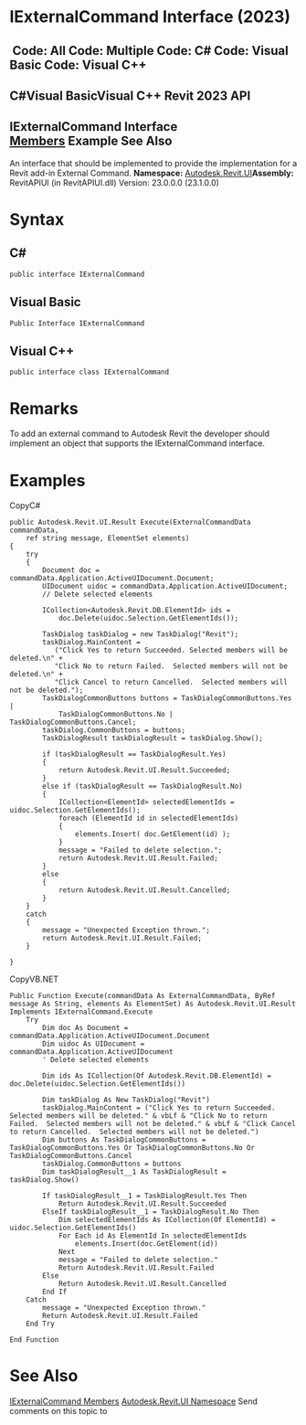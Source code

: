 # IExternalCommand Interface (2023)

﻿
 Code: All Code: Multiple Code: C# Code: Visual Basic Code: Visual C++   
---  
C#Visual BasicVisual C++
Revit 2023 API  
---  
IExternalCommand Interface  
[Members](850475b4-01d3-8247-4515-e53ab1e73e65.md "IExternalCommand Members") Example See Also  
---  
An interface that should be implemented to provide the implementation for a Revit add-in External Command.
**Namespace:** [Autodesk.Revit.UI](e86fd90a-8957-02a6-da7f-ced248966e3e.md "Autodesk.Revit.UI Namespace")**Assembly:** RevitAPIUI (in RevitAPIUI.dll) Version: 23.0.0.0 (23.1.0.0)
# Syntax
C#  
---  
```text
public interface IExternalCommand
```
  
Visual Basic  
---  
```text
Public Interface IExternalCommand
```
  
Visual C++  
---  
```text
public interface class IExternalCommand
```
  
# Remarks
To add an external command to Autodesk Revit the developer should implement an object that supports the IExternalCommand interface.
# Examples
CopyC#
```text
public Autodesk.Revit.UI.Result Execute(ExternalCommandData commandData,
    ref string message, ElementSet elements)
{
    try
    {
        Document doc = commandData.Application.ActiveUIDocument.Document;
        UIDocument uidoc = commandData.Application.ActiveUIDocument;
        // Delete selected elements

        ICollection<Autodesk.Revit.DB.ElementId> ids =
            doc.Delete(uidoc.Selection.GetElementIds());

        TaskDialog taskDialog = new TaskDialog("Revit"); 
        taskDialog.MainContent = 
           ("Click Yes to return Succeeded. Selected members will be deleted.\n" +
           "Click No to return Failed.  Selected members will not be deleted.\n" +
           "Click Cancel to return Cancelled.  Selected members will not be deleted.");
        TaskDialogCommonButtons buttons = TaskDialogCommonButtons.Yes | 
            TaskDialogCommonButtons.No | TaskDialogCommonButtons.Cancel;
        taskDialog.CommonButtons = buttons;
        TaskDialogResult taskDialogResult = taskDialog.Show();

        if (taskDialogResult == TaskDialogResult.Yes)
        {
            return Autodesk.Revit.UI.Result.Succeeded;
        }
        else if (taskDialogResult == TaskDialogResult.No)
        {
            ICollection<ElementId> selectedElementIds = uidoc.Selection.GetElementIds();
            foreach (ElementId id in selectedElementIds)
            {
                elements.Insert( doc.GetElement(id) );
            }
            message = "Failed to delete selection.";
            return Autodesk.Revit.UI.Result.Failed;
        }
        else
        {
            return Autodesk.Revit.UI.Result.Cancelled;
        }
    }
    catch
    {
        message = "Unexpected Exception thrown.";
        return Autodesk.Revit.UI.Result.Failed;
    }

}
```

CopyVB.NET
```text
Public Function Execute(commandData As ExternalCommandData, ByRef message As String, elements As ElementSet) As Autodesk.Revit.UI.Result Implements IExternalCommand.Execute
    Try
        Dim doc As Document = commandData.Application.ActiveUIDocument.Document
        Dim uidoc As UIDocument = commandData.Application.ActiveUIDocument
        ' Delete selected elements

        Dim ids As ICollection(Of Autodesk.Revit.DB.ElementId) = doc.Delete(uidoc.Selection.GetElementIds())

        Dim taskDialog As New TaskDialog("Revit")
        taskDialog.MainContent = ("Click Yes to return Succeeded. Selected members will be deleted." & vbLf & "Click No to return Failed.  Selected members will not be deleted." & vbLf & "Click Cancel to return Cancelled.  Selected members will not be deleted.")
        Dim buttons As TaskDialogCommonButtons = TaskDialogCommonButtons.Yes Or TaskDialogCommonButtons.No Or TaskDialogCommonButtons.Cancel
        taskDialog.CommonButtons = buttons
        Dim taskDialogResult__1 As TaskDialogResult = taskDialog.Show()

        If taskDialogResult__1 = TaskDialogResult.Yes Then
            Return Autodesk.Revit.UI.Result.Succeeded
        ElseIf taskDialogResult__1 = TaskDialogResult.No Then
            Dim selectedElementIds As ICollection(Of ElementId) = uidoc.Selection.GetElementIds()
            For Each id As ElementId In selectedElementIds
                elements.Insert(doc.GetElement(id))
            Next
            message = "Failed to delete selection."
            Return Autodesk.Revit.UI.Result.Failed
        Else
            Return Autodesk.Revit.UI.Result.Cancelled
        End If
    Catch
        message = "Unexpected Exception thrown."
        Return Autodesk.Revit.UI.Result.Failed
    End Try

End Function
```

# See Also
[IExternalCommand Members](850475b4-01d3-8247-4515-e53ab1e73e65.md "IExternalCommand Members")
[Autodesk.Revit.UI Namespace](e86fd90a-8957-02a6-da7f-ced248966e3e.md "Autodesk.Revit.UI Namespace")
Send comments on this topic to 